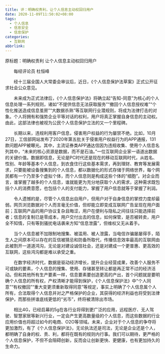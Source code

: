 ```yaml
---
title: 评：明确权责利，让个人信息主动权回归用户
date: 2020-11-09T11:50:02+08:00
tags:
  - 个人信息
  - 信息安全
  - 信息保护
categories:
  - 互联网
abbrlink:
---
```


原标题：明确权责利 让个人信息主动权回归用户

　　每经评论员 杜恒峰

　　经十三届全国人大常委会审议后，近日，《个人信息保护法草案》正式公开征求社会公众意见。

　　未来成为正式法律后，《个人信息保护法》将确立起“告知-同意”为核心的个人信息处理一系列规则，诸如“不提供信息无法获取服务”“撤回个人信息授权难”“个性化推送造成信息茧房”“大数据杀熟”等互联网行业潜规则，将成为法律打击的对象。个人将拥有和强势企业平等对话的权利，用户将真正掌握自身信息的主动权。由此，这部法律也被视为公民个人信息保护立法的又一个里程碑。

　　长期以来，违规利用客户信息，侵害用户权益的行为屡禁不绝。比如，10月27日，工信部网站发布了2020年第五批关于侵害用户权益行为的APP通报，131款问题APP被曝光。其中，主流证券类APP通达信因为违规收集、使用个人信息名列其中，“未来的核心资源是数据，而不是石油。”一位互联网企业家一语道出数据的关键价值。数据即信息，无论是PC时代还是现在的移动互联网时代，从姓名、性别、年龄等基本个人信息，到衣食住行这些基本需求，再到理财、教育等发展需求，只要能被设备搜集到的个人信息，都以数据化的形式存储于网络世界，每个网民都有一个乃至多个虚拟个体，而个人信息则是构成这些个体的“细胞”。对企业而言，谁掌握了越多的个人信息，谁就能更为充分地获取个人的需求，这种需求既包括个人的消费意愿，也包括个人的支付能力，掌握了用户信息就等于掌握了利润。

　　令人遗憾的是，尽管个人信息出自用户，但用户对于自身信息的掌控力度却最弱。网页浏览数据对个人而言毫无价值，但却能立即变成互联网广告呈现在用户面前；互联网产品的用户协议复杂且晦涩，用户在便利与隐私之间往往只能选择前者；信息的复制已是零成本，用户交付出去的信息，如何保管，是否被转卖，用户全不知情，只有等到骚扰电话袭来方知“信息泄露”，但维权又无从着手。

　　当个人信息被不加限制地搜集、被滥用、被人泄露，当电信诈骗屡屡得手，陌生人之间原本可以存在的互信被猜忌和防备所取代，传播信息效率最高的互联网由此被割开一道道鸿沟，无论是对建设诚信社会，还是对建成一个更普惠、更高效的互联网，这些鸿沟都是难以承受之重。

　　在数字经济时代，数据是驱动经济增长，提升企业经营成果，改善个人服务不可或缺的要素，个人信息的搜集、使用、存储甚至转让都是再正常不过的经济活动。但和其他所有生产要素一样，信息要素要创造更高的产出，首个问题就是要明确个人信息的所有权，产权清晰才能得到保护，《个人信息保护法》中“个人同意”“有权撤回”“重大变更须重新取得同意”等规定，事实上明确了个人信息属个人所有，合法取得个人信息并对之严格保护的企业，其获得的经济利益也将受到法律保护，而那些拼谁底线更低的“劣币”，终将被清除出市场。

　　相比4G，已经启幕的5g在各行业将得到更广泛的应用，远程医疗、无人驾驶、智慧家居等新兴行业，一定会产生更高数量级的个人信息，而这些数据的行业应用价值也将超过如今的电商、O2O等领域。未来，企业对于个人信息的争夺将更加激烈，有了《个人信息保护法》，无论执法还是司法，无论是企业还是个人，都明确了自身的权、责、利，都将在既有的规则内行事。我们可以期待，更严格的个人信息保护，不但不会阻碍创新，反而会让创新更快、更健康，也有更加持久的生命力。